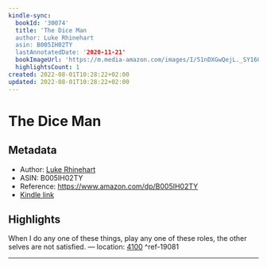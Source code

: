 ```yaml
---
kindle-sync:
  bookId: '30074'
  title: 'The Dice Man
  author: Luke Rhinehart
  asin: B005IH02TY
  lastAnnotatedDate: '2020-11-21'
  bookImageUrl: 'https://m.media-amazon.com/images/I/51nDXGwQejL._SY160.jpg'
  highlightsCount: 1
created: 2022-08-01T10:28:22+02:00
updated: 2022-08-01T10:28:22+02:00
---
```

# The Dice Man
## Metadata
* Author: [Luke Rhinehart](https://www.amazon.com/Luke-Rhinehart/e/B001IYTQ1Q/ref=dp_byline_cont_ebooks_1)
* ASIN: B005IH02TY
* Reference: https://www.amazon.com/dp/B005IH02TY
* [Kindle link](kindle://book?action=open&asin=B005IH02TY)

## Highlights
When I do any one of these things, play any one of these roles, the other selves are not satisfied. — location: [4100](kindle://book?action=open&asin=B005IH02TY&location=4100) ^ref-19081

---
